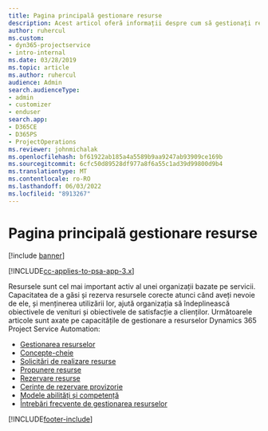 ```yaml
---
title: Pagina principală gestionare resurse
description: Acest articol oferă informații despre cum să gestionați resursele.
author: ruhercul
ms.custom:
- dyn365-projectservice
- intro-internal
ms.date: 03/28/2019
ms.topic: article
ms.author: ruhercul
audience: Admin
search.audienceType:
- admin
- customizer
- enduser
search.app:
- D365CE
- D365PS
- ProjectOperations
ms.reviewer: johnmichalak
ms.openlocfilehash: bf61922ab185a4a5589b9aa9247ab93909ce169b
ms.sourcegitcommit: 6cfc50d89528df977a8f6a55c1ad39d99800d9b4
ms.translationtype: MT
ms.contentlocale: ro-RO
ms.lasthandoff: 06/03/2022
ms.locfileid: "8913267"
---
```

# <a name="resource-management-home-page"></a>Pagina principală gestionare resurse

[!include [banner](../includes/psa-now-project-operations.md)]

[!INCLUDE[cc-applies-to-psa-app-3.x](../includes/cc-applies-to-psa-app-3x.md)]

Resursele sunt cel mai important activ al unei organizații bazate pe servicii. Capacitatea de a găsi și rezerva resursele corecte atunci când aveți nevoie de ele, și menținerea utilizării lor, ajută organizația să îndeplinească obiectivele de venituri și obiectivele de satisfacție a clienților. Următoarele articole sunt axate pe capacitățile de gestionare a resurselor Dynamics 365 Project Service Automation:

- [Gestionarea resurselor](manage-resources.md)
- [Concepte-cheie](reports-key-concepts.md)
- [Solicitări de realizare resurse](resource-management-fulfill-requests.md)
- [Propunere resurse](resource-management-propose-resources.md)
- [Rezervare resurse](resource-management-book-resources-scheduleboard.md)
- [Cerințe de rezervare provizorie](resource-management-softbook-requirements.md)
- [Modele abilități și competență](resource-management-skills-proficiency.md)
- [Întrebări frecvente de gestionarea resurselor](resource-management-faq.md)


[!INCLUDE[footer-include](../includes/footer-banner.md)]
